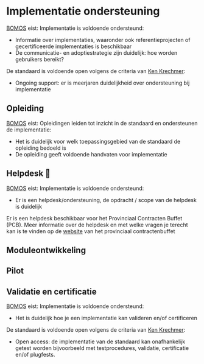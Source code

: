# Implementatie ondersteuning

<aside class="note" title="BOMOS">
<a href="https://www.forumstandaardisatie.nl/sites/bfs/files/proceedings/FS22-10-04%204b%20BOMOS.pdf">BOMOS</a> eist: Implementatie is voldoende ondersteund:
<ul><li>Informatie over implementaties, waaronder ook referentieprojecten of gecertificeerde implementaties is beschikbaar </li>
<li>De communicatie- en adoptiestrategie zijn duidelijk: hoe worden gebruikers bereikt?</li></ul>
</aside>

<aside class="note" title="OPEN STANDAARD EISEN">
De standaard is voldoende open volgens de criteria van <a href="https://www.csrstds.com/OpnStdsCallforAction.pdf">Ken Krechmer</a>: 
<ul><li>Ongoing support: er is meerjaren duidelijkheid over ondersteuning bij implementatie</li></ul> 
</aside>

## Opleiding

<aside class="note" title="BOMOS">
<a href="https://www.forumstandaardisatie.nl/sites/bfs/files/proceedings/FS22-10-04%204b%20BOMOS.pdf">BOMOS</a> eist: Opleidingen leiden tot inzicht in de standaard en ondersteunen de implementatie:
<ul><li>Het is duidelijk voor welk toepassingsgebied van de standaard de opleiding bedoeld is</li>
<li>De opleiding geeft voldoende handvaten voor implementatie</li></ul>
</aside>


## Helpdesk 🍏

<aside class="note" title="BOMOS">
<a href="https://www.forumstandaardisatie.nl/sites/bfs/files/proceedings/FS22-10-04%204b%20BOMOS.pdf">BOMOS</a> eist: Implementatie is voldoende ondersteund:
<ul><li>Er is een helpdesk/ondersteuning, de opdracht / scope van de helpdesk is duidelijk </li></ul>
</aside>

Er is een helpdesk beschikbaar voor het Provinciaal Contracten Buffet (PCB). 
Meer informatie over de helpdesk en met welke vragen je terecht kan is te vinden op de <a href="https://www.crow.nl/provinciaal-contractenbuffet/provinciaal-contractenbuffet/ondersteuning">website</a> van het provinciaal contractenbuffet 


## Moduleontwikkeling


## Pilot



## Validatie en certificatie

<aside class="note" title="BOMOS">
<a href="https://www.forumstandaardisatie.nl/sites/bfs/files/proceedings/FS22-10-04%204b%20BOMOS.pdf">BOMOS</a> eist: Implementatie is voldoende ondersteund:
<ul><li>Het is duidelijk hoe je een implementatie kan valideren en/of certificeren </li></ul>
</aside>

<aside class="note" title="OPEN STANDAARD EISEN">
De standaard is voldoende open volgens de criteria van <a href="https://www.csrstds.com/OpnStdsCallforAction.pdf">Ken Krechmer</a>: 
<ul><li>Open access: de implementatie van de standaard kan onafhankelijk getest worden bijvoorbeeld met  testprocedures, validatie, certificatie en/of plugfests.</li>
</aside>
